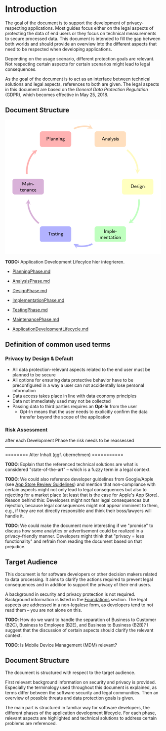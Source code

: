 # Introduction

The goal of the document is to support the development of privacy-respecting applications. Most guides focus either on the legal aspects of protecting the data of end users or they focus on technical measurements to secure processed data. This document is intended to fill the gap between both worlds and should provide an overview into the different aspects that need to be respected when developing applications.

Depending on the usage scenario, different protection goals are relevant. Not respecting certain aspects for certain scenarios might lead to legal consequences.

As the goal of the document is to act as an interface between technical solutions and legal aspects, references to both are given. The legal aspects in this document are based on the *General Data Protection Regulation* (GDPR), which becomes effective in May 25, 2018.

## Document Structure
![Application Development Lifecycle](figures/applifecycle.svg)

**TODO:** Application Development Lifecylce hier integrieren.

* [PlanningPhase.md](./PlanningPhase.md)

* [AnalysisPhase.md](./AnalysisPhase.md)

* [DesignPhase.md](./DesignPhase.md)

* [ImplementationPhase.md](./ImplementationPhase.md)

* [TestingPhase.md](./TestingPhase.md)

* [MaintenancePhase.md](./MaintenancePhase.md)

* [ApplicationDevelopmentLifecycle.md](./ApplicationDevelopmentLifecycle.md)

## Definition of common used terms

### **Privacy by Design & Default**

- All data protection-relevant aspects related to the end user must be planned to be secure
- All options for ensuring data protective behavior have to be preconfigured in a way a user can not accidentally lose personal information
- Data access takes place in line with data economy principles
- Data not immediately used may not be collected
- Passing data to third parties requires an **Opt-In** from the user
  - Opt-In means that the user needs to explicitly confirm the data transfer beyond the scope of the application

### Risk Assessment

after each Development Phase the risk needs to be reassessed

------

======== Alter Inhalt (ggf. übernehmen) ===========


**TODO**: Explain that the referenced technical solutions are what is considered "state-of-the-art" – which is a fuzzy term in a legal context.

**TODO**: We could also reference developer guidelines from Google/Apple (see [App Store Review Guidelines](https://developer.apple.com/app-store/review/guidelines/)) and mention that non-compliance with certain aspects might not only lead to legal consequences but also to rejecting for a market place (at least that is the case for Apple's App Store). Reason behind this: Developers might not fear legal consequences but rejection, because legal consequences might not appear imminent to them, e.g., if they are not directly responsible and think their boss/lawyers will handle it.

**TODO**: We could make the document more interesting if we "promise" to discuss how some analytics or advertisement could be realized in a privacy-friendly manner. Developers might think that "privacy = less functionality" and refrain from reading the document based on that prejudice.

## Target Audience

This document is for software developers or other decision makers related to data processing. It aims to clarify the actions required to prevent legal consequences and in addition to support the privacy of their end users.

A background in security and privacy protection is not required. Background information is listed in the [Foundations](Foundations.md) section. The legal aspects are addressed in a non-legalese form, as developers tend to not read them – you are not alone on this.

**TODO**: How do we want to handle the separation of Business to Customer (B2C), Business to Employee (B2E), and Business to Business (B2B)? I suggest that the discussion of certain aspects should clarify the relevant context.

**TODO**: Is Mobile Device Management (MDM) relevant?

## Document Structure

The document is structured with respect to the target audience.

First relevant background information on security and privacy is provided. Especially the terminology used throughout this document is explained, as terms differ between the software security and legal communities. Then an overview of possible threats and data protection goals is given.

The main part is structured in familiar way for software developers, the different phases of the application development lifecycle. For each phase, relevant aspects are highlighted and technical solutions to address certain problems are referenced.